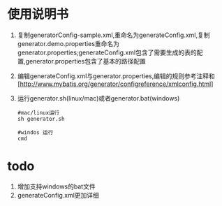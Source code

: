 # 使用说明书
1. 复制generatorConfig-sample.xml,重命名为generateConfig.xml,复制generator.demo.properties重命名为
generator.properties;generateConfig.xml包含了需要生成的表的配置,generator.properties包含了基本的路径配置

2. 编辑generateConfig.xml与generator.properties,编辑的规则参考注释和[http://www.mybatis.org/generator/configreference/xmlconfig.html]

3. 运行generator.sh(linux/mac)或者generator.bat(windows)

   ```
   #mac/linux运行
   sh generator.sh
   ```
   ```
   #windos 运行
   cmd 
   ```

   
# todo
1. 增加支持windows的bat文件
2. generateConfig.xml更加详细